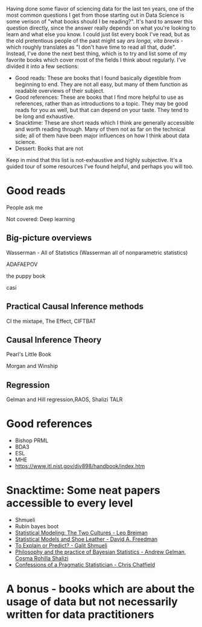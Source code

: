 Having done some flavor of sciencing data for the last ten years, one of the most common questions I get from those starting out in Data Science is some verison of "what books should I be reading?". It's hard to answer this question directly, since the answer really depends on what you're looking to learn and what else you know. I could just list every book I've read, but as the old pretentious people of the past might say _ars longa, vita brevis_ - which roughly translates as "I don't have time to read all that, dude". Instead, I've done the next best thing, which is to try and list some of my favorite books which cover most of the fields I think about regularly. I've divided it into a few sections:

* Good reads: These are books that I found basically digestible from beginning to end. They are not all easy, but many of them function as readable overviews of their subject.
* Good references: These are books that I find more helpful to use as references, rather than as introductions to a topic. They may be good reads for you as well, but that can depend on your taste. They tend to be long and exhaustive.
* Snacktime: These are short reads which I think are generally accessible and worth reading through. Many of them not as far on the technical side; all of them have been major influences on how I think about data science.
* Dessert: Books that are not 

Keep in mind that this list is not-exhaustive and highly subjective. It's a guided tour of some resources I've found helpful, and perhaps you will too.

# Good reads

People ask me

Not covered: Deep learning

## Big-picture overviews

Wasserman - All of Statistics (Wasserman all of nonparametric statistics)

ADAFAEPOV

the puppy book

casi

## Practical Causal Inference methods

CI the mixtape, The Effect, CIFTBAT

## Causal Inference Theory

Pearl's Little Book

Morgan and Winship

## Regression

Gelman and Hill regression,RAOS, Shalizi TALR

# Good references

- Bishop PRML
- BDA3
- ESL
- MHE
- https://www.itl.nist.gov/div898/handbook/index.htm

# Snacktime: Some neat papers accessible to every level

- Shmueli
- Rubin bayes boot
- [Statistical Modeling: The Two Cultures - Leo Breiman](https://projecteuclid.org/euclid.ss/1009213726)
- [Statistical Models and Shoe Leather - David A. Freedman](https://psychology.okstate.edu/faculty/jgrice/psyc5314/Freedman_1991A.pdf)
- [To Explain or Predict? - Galit Shmueli](https://www.stat.berkeley.edu/~aldous/157/Papers/shmueli.pdf)
- [Philosophy and the practice of Bayesian Statistics - Andrew Gelman, Cosma Rohilla Shalizi](http://www.stat.columbia.edu/~gelman/research/published/philosophy.pdf)
- [Confessions of a Pragmatic Statistician - Chris Chatfield](https://www2.isye.gatech.edu/isyebayes/bank/chatfield.pdf)

# A bonus - books which are about the usage of data but not necessarily written for data practitioners
